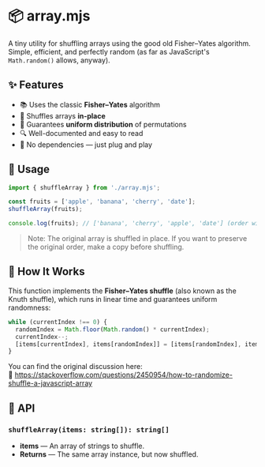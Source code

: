 # 📦 array.mjs

A tiny utility for shuffling arrays using the good old Fisher–Yates algorithm. Simple, efficient, and perfectly random (as far as JavaScript's `Math.random()` allows, anyway).

## ✨ Features

- 📚 Uses the classic **Fisher–Yates** algorithm
- 🔄 Shuffles arrays **in-place**
- 🎯 Guarantees **uniform distribution** of permutations
- 🔍 Well-documented and easy to read
- 🧪 No dependencies — just plug and play

## 🚀 Usage

```js
import { shuffleArray } from './array.mjs';

const fruits = ['apple', 'banana', 'cherry', 'date'];
shuffleArray(fruits);

console.log(fruits); // ['banana', 'cherry', 'apple', 'date'] (order will vary)
```

> Note: The original array is shuffled in place. If you want to preserve the original order, make a copy before shuffling.

## 🧠 How It Works

This function implements the **Fisher–Yates shuffle** (also known as the Knuth shuffle), which runs in linear time and guarantees uniform randomness:

```js
while (currentIndex !== 0) {
  randomIndex = Math.floor(Math.random() * currentIndex);
  currentIndex--;
  [items[currentIndex], items[randomIndex]] = [items[randomIndex], items[currentIndex]];
}
```

You can find the original discussion here:  
🔗 https://stackoverflow.com/questions/2450954/how-to-randomize-shuffle-a-javascript-array

## 📁 API

### `shuffleArray(items: string[]): string[]`

- **items** — An array of strings to shuffle.
- **Returns** — The same array instance, but now shuffled.
